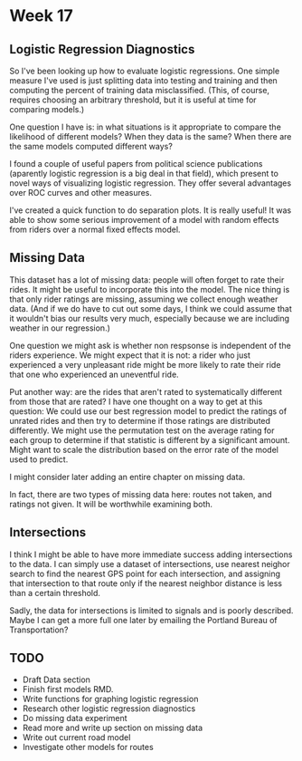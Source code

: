 # Week 17

## Logistic Regression Diagnostics

So I've been looking up how to evaluate logistic regressions. One simple measure
I've used is just splitting data into testing and training and then computing the
percent of training data misclassified. (This, of course, requires choosing an
arbitrary threshold, but it is useful at time for comparing models.)

One question I have is: in what situations is it appropriate to compare the
likelihood of different models? When they data is the same? When there are the
same models computed different ways?

I found a couple of useful papers from political science publications (aparently
logistic regression is a big deal in that field), which present to novel ways
of visualizing logistic regression. They offer several advantages over ROC curves
and other measures.

I've created a quick function to do separation plots. It is really useful! It was
able to show some serious improvement of a model with random effects from riders
over a normal fixed effects model.

## Missing Data

This dataset has a lot of missing data: people will often forget to rate their
rides. It might be useful to incorporate this into the model. The nice thing is
that only rider ratings are missing, assuming we collect enough weather data.
(And if we do have to cut out some days, I think we could assume that it wouldn't
bias our results very much, especially because we are including weather in our
regression.)

One question we might ask is whether non respsonse is independent of the riders
experience. We might expect that it is not: a rider who just experienced a very
unpleasant ride might be more likely to rate their ride that one who experienced
an uneventful ride.

Put another way: are the rides that aren't rated to systematically different
from those that are rated? I have one thought on a way to get at this question:
We could use our best regression model to predict the ratings of unrated rides
and then try to determine if those ratings are distributed differently. We might
use the permutation test on the average rating for each group to determine if
that statistic is different by a significant amount. Might want to scale the
distribution based on the error rate of the model used to predict.

I might consider later adding an entire chapter on missing data.

In fact, there are two types of missing data here: routes not taken, and ratings
not given. It will be worthwhile examining both.

## Intersections

I think I might be able to have more immediate success adding intersections to 
the data. I can simply use a dataset of intersections, use nearest neighor search
to find the nearest GPS point for each intersection, and assigning that intersection
to that route only if the nearest neighbor distance is less than a certain threshold.

Sadly, the data for intersections is limited to signals and is poorly described.
Maybe I can get a more full one later by emailing the Portland Bureau of Transportation?

## TODO

- Draft Data section
- Finish first models RMD.
- Write functions for graphing logistic regression
- Research other logistic regression diagnostics
- Do missing data experiment
- Read more and write up section on missing data
- Write out current road model
- Investigate other models for routes
